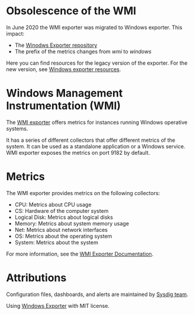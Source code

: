 # Obsolescence of the WMI
In June 2020 the WMI exporter was migrated to Windows exporter. This impact:
* The [Winodws Exporter repository](https://github.com/prometheus-community/windows_exporter)
* The prefix of the metrics changes from _wmi_ to _windows_

Here you can find resources for the legacy version of the exporter.
For the new version, see [Windows exporter resources](https://promcat.io/apps/windows).

# Windows Management Instrumentation (WMI)
The [WMI exporter](https://github.com/martinlindhe/wmi_exporter) offers metrics for instances running Windows operative systems.

It has a series of different collectors that offer different metrics of the system.
It can be used as a standalone application or a Windows service. WMI exporter exposes the metrics on port 9182 by default.

# Metrics
The WMI exporter provides metrics on the following collectors:
* CPU: Metrics about CPU usage
* CS: Hardware of the computer system
* Logical Disk: Metrics about logical disks
* Memory: Metrics about system memory usage
* Net: Metrics about network interfaces
* OS: Metrics about the operating system
* System: Metrics about the system

For more information, see the [WMI Exporter Documentation](https://github.com/martinlindhe/wmi_exporter/blob/master/docs/README.md).

# Attributions
Configuration files, dashboards, and alerts are maintained by [Sysdig team](https://sysdig.com/).

Using [Windows Exporter](https://github.com/prometheus-community/windows_exporter) with MIT license.
